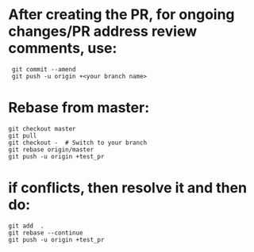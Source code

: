 
# After creating the PR, for ongoing changes/PR address review comments, use:

```
 git commit --amend
 git push -u origin +<your branch name>
 ```

# Rebase from master:
 ```
 git checkout master
 git pull
 git checkout -  # Switch to your branch
 git rebase origin/master
 git push -u origin +test_pr
 ```

 # if conflicts, then resolve it and then do:
 ```
 git add  .
 git rebase --continue
 git push -u origin +test_pr
```

